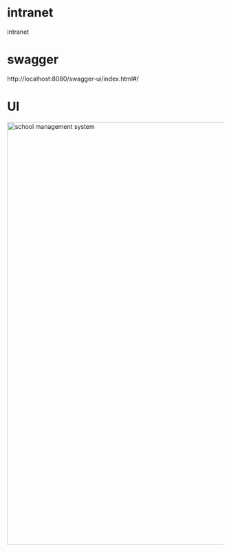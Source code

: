 # intranet
intranet

# swagger
http://localhost:8080/swagger-ui/index.html#/

# UI
<img width="1918" height="982" alt="school management system" src="https://github.com/user-attachments/assets/3fedb8bd-6895-4bcf-83a1-f95006979e7d" />
